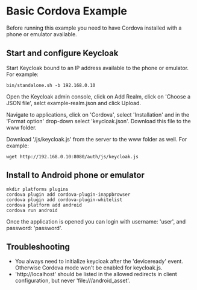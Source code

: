 Basic Cordova Example
=====================

Before running this example you need to have Cordova installed with a phone or emulator available.

Start and configure Keycloak
----------------------------

Start Keycloak bound to an IP address available to the phone or emulator. For example:

    bin/standalone.sh -b 192.168.0.10

Open the Keycloak admin console, click on Add Realm, click on 'Choose a JSON file', selct example-realm.json and click Upload.

Navigate to applications, click on 'Cordova', select 'Installation' and in the 'Format option' drop-down select 'keycloak.json'. Download this file to the www folder.

Download '/js/keycloak.js' from the server to the www folder as well. For example:

    wget http://192.168.0.10:8080/auth/js/keycloak.js


Install to Android phone or emulator
------------------------------------

    mkdir platforms plugins
    cordova plugin add cordova-plugin-inappbrowser
    cordova plugin add cordova-plugin-whitelist
    cordova platform add android
    cordova run android


Once the application is opened you can login with username: 'user', and password: 'password'.


Troubleshooting
-----------------------------------------

 * You always need to initialize keycloak after the 'deviceready' event. Otherwise Cordova mode won't be enabled for keycloak.js.
 * 'http://localhost' should be listed in the allowed redirects in client configuration, but never 'file:///android_asset'.
